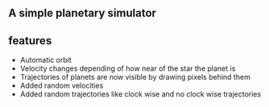 <h2>A simple planetary simulator</h2>


<h2>features</h2>
<ul>
  <li>Automatic orbit</li>
  <li>Velocity changes depending of how near of the star the planet is</li>
  <li>Trajectories of planets are now visible by drawing pixels behind them</li>
  <li>Added random velocities</li>
  <li>Added random trajectories like clock wise and no clock wise trajectories</li>
</ul>
